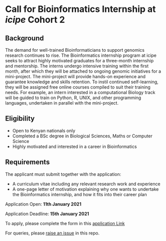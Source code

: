 # Call for Bioinformatics Internship at *icipe* Cohort 2

## Background
The demand for well-trained Bioinformaticians to support genomics research continues to rise. The Bioinformatics internship program at icipe seeks to attract highly motivated graduates for a three-month internship and mentorship. The interns undergo intensive training within the first month, after which they will be attached to ongoing genomic initiatives for a mini-project. The mini-project will provide hands-on experience and guarantee knowledge and skills retention. To instil continued self-learning, they will be assigned free online courses compiled to suit their training needs. For example, an intern interested in a computational Biology track will be guided to train on Python, R, UNIX, and other programming languages, undertaken in parallel with the mini-project.

## Eligibility
- Open to Kenyan nationals only
- Completed a BSc degree in Biological Sciences, Maths or Computer Science
- Highly motivated and interested in a career in Bioinformatics

## Requirements
The applicant must submit together with the application:
- A curriculum vitae including any relevant research work and experience
- A one-page letter of motivation explaining why one wants to undertake the Bioinformatics internship, and how it fits into their career plan

Application Open: **11th January 2021**

Application Deadline: **15th January 2021**

To apply, please complete the form in this [application Link](https://redcap.icipe.org/redcap/surveys/?s=LA47CHHJWC)

For queries, please [raise an issue](https://github.com/mbbu/call_for_Bioinfo_internship_cohort2/issues) in this repo. 
